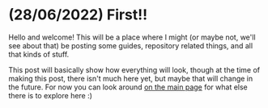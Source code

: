 # (28/06/2022) First!!
Hello and welcome! This will be a place where I might (or maybe not, we'll see about that) be posting some guides, repository related things, and all that kinds of stuff.

This post will basically show how everything will look, though at the time of making this post, there isn't much here yet, but maybe that will change in the future.
For now you can look around [on the main page](https://yuri010.github.io) for what else there is to explore here :)
